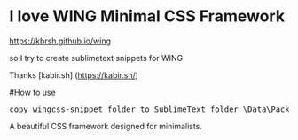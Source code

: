 # I love WING Minimal CSS Framework
<https://kbrsh.github.io/wing>

so  I try to create 
sublimetext snippets for WING

Thanks [kabir.sh] (https://kabir.sh/)

#How to use
<pre>
copy wingcss-snippet folder to SublimeText folder \Data\Packages\User
</pre>
A beautiful CSS framework designed for minimalists. 
